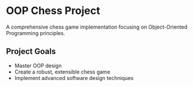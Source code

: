 # OOP Chess Project

A comprehensive chess game implementation focusing on Object-Oriented Programming principles.

## Project Goals
- Master OOP design
- Create a robust, extensible chess game
- Implement advanced software design techniques
